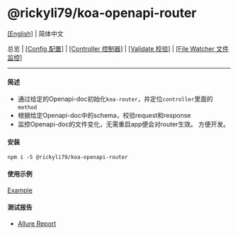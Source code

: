 # @rickyli79/koa-openapi-router

[[English]](./README.md) | 简体中文

总览 | [[Config 配置]][2] | [[Controller 控制器]][3] | [[Validate 校验]][4] | [[File Watcher 文件监控]][5]

[1]:README.md
[2]:./docs/zh-CN/Config.md
[3]:./docs/zh-CN/Controller.md
[4]:./docs/zh-CN/Validate.md
[5]:./docs/zh-CN/FileWatcher.md

---
#### 简述
- 通过给定的Openapi-doc初始化`koa-router`，并定位`controller`里面的`method`
- 根据给定Openapi-doc中的schema，校验request和response
- 监控Openapi-doc的文件变化，无需重启app便会对router生效。 方便开发。

#### 安装

```shell
npm i -S @rickyli79/koa-openapi-router
```

#### 使用示例
[Example](./example)

#### 测试报告
- [Allure Report](https://rickyli79.github.io/testing-reports/koa-openapi-router/allure-report/)

